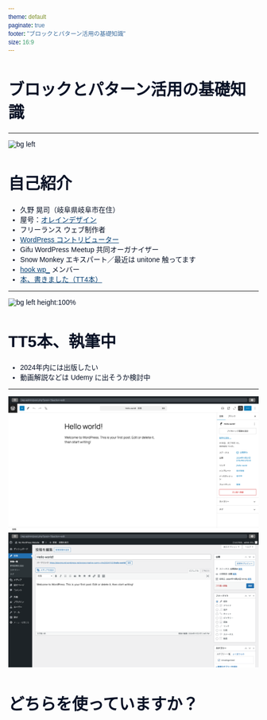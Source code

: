 ```yaml
---
theme: default
paginate: true
footer: "ブロックとパターン活用の基礎知識" 
size: 16:9
---
```


<style>
    @import "https://fonts.googleapis.com/css2?family=Noto+Sans+JP:wght@100..900&display=swap";

    * {
        font-family: "Noto Sans JP", sans-serif;
        color: #081226;
    }

    h1, h2, h3, h4, h5, h6 {
        color: #081226;
    }

    h1 {
        font-size: 2rem;
    }

    strong {
        text-decoration: underline;
    }

    a {
        color: #074073;
        text-decoration: underline;
    }

    section table {
        width: 100% !important;
        display: table;
    }

    header,
    footer {
        font-size: .5rem;
        color: #808080;
    }

    section.section-title {
        background-color: #081226;
    }
    section.section-title h1,
    section.section-title h2,
    section.section-title p,
    section.section-title header,
    section.section-title footer,
    section.section-title:after {
        color: white;
    }

    section.only-bg-image header,
    section.only-bg-image footer,
    section.only-bg-image:after {
        display: none;
    }

    section.big-message {
        background-color: yellow;
        color: #ffffff;
    }
</style>

# ブロックとパターン活用の基礎知識

---

![bg left](https://olein-design.com/wp-content/uploads/2023/08/kuno_high-quality_square-768x768.jpg)

# 自己紹介

- 久野 晃司（岐阜県岐阜市在住）
- 屋号：[オレインデザイン](https://olein-design.com)
- フリーランス ウェブ制作者
- [WordPress コントリビューター](https://profiles.wordpress.org/olein/)
- Gifu WordPress Meetup 共同オーガナイザー
- Snow Monkey エキスパート／最近は unitone 触ってます
- [hook wp_](https://hook-wp.com/) メンバー
- [本、書きました（TT4本）](https://amzn.to/4fKGPWd)

---

![bg left height:100%](https://pbs.twimg.com/media/Gdcsdh8bkAAEttT?format=jpg&name=900x900)

# TT5本、執筆中

- 2024年内には出版したい
- 動画解説などは Udemy に出そうか検討中

---

![bg left](https://raw.githubusercontent.com/Olein-jp/slide/main/doc/fundamentals-of-blocks-and-patterns-utilisation/assets/images/001.png)
![bg](https://raw.githubusercontent.com/Olein-jp/slide/main/doc/fundamentals-of-blocks-and-patterns-utilisation/assets/images/002.png)

# どちらを使っていますか？